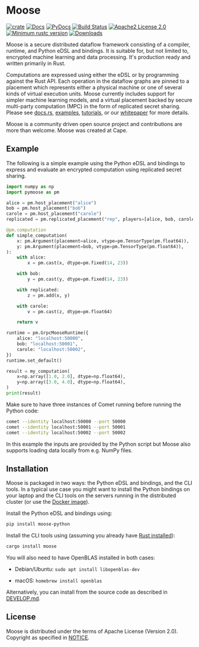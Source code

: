 # Moose

[![crate][crate-image]][crate-link]
[![Docs][docs-image]][docs-link]
[![PyDocs][pydocs-image]][pydocs-link]
[![Build Status][build-image]][build-link]
[![Apache2 License 2.0][license-image]][license-link]
[![Minimum rustc version][rustc-image]][rustc-link]
[![Downloads][downloads-image]][crate-link]

Moose is a secure distributed dataflow framework consisting of a compiler, runtime, and Python eDSL and bindings. It is suitable for, but not limited to, encrypted machine learning and data processing. It's production ready and written primarily in Rust.

Computations are expressed using either the eDSL or by programming against the Rust API. Each operation in the dataflow graphs are pinned to a placement which represents either a physical machine or one of several kinds of virtual execution units. Moose currently includes support for simpler machine learning models, and a virtual placement backed by secure multi-party computation (MPC) in the form of replicated secret sharing. Please see [docs.rs](https://docs.rs/moose/), [examples](https://github.com/tf-encrypted/moose/tree/main/pymoose/examples), [tutorials](https://github.com/tf-encrypted/moose/tree/main/tutorials), or our [whitepaper](https://github.com/tf-encrypted/moose-whitepaper) for more details.

Moose is a community driven open source project and contributions are more than welcome. Moose was created at Cape.

## Example

The following is a simple example using the Python eDSL and bindings to express and evaluate an encrypted computation using replicated secret sharing.

```python
import numpy as np
import pymoose as pm

alice = pm.host_placement("alice")
bob = pm.host_placement("bob")
carole = pm.host_placement("carole")
replicated = pm.replicated_placement("rep", players=[alice, bob, carole])

@pm.computation
def simple_computation(
    x: pm.Argument(placement=alice, vtype=pm.TensorType(pm.float64)),
    y: pm.Argument(placement=bob, vtype=pm.TensorType(pm.float64)),
):
    with alice:
        x = pm.cast(x, dtype=pm.fixed(14, 23))

    with bob:
        y = pm.cast(y, dtype=pm.fixed(14, 23))

    with replicated:
        z = pm.add(x, y)

    with carole:
        v = pm.cast(z, dtype=pm.float64)

    return v

runtime = pm.GrpcMooseRuntime({
    alice: "localhost:50000",
    bob: "localhost:50001",
    carole: "localhost:50002",
})
runtime.set_default()

result = my_computation(
    x=np.array([1.0, 2.0], dtype=np.float64),
    y=np.array([3.0, 4.0], dtype=np.float64),
)
print(result)
```

Make sure to have three instances of Comet running before running the Python code:

```sh
comet --identity localhost:50000 --port 50000
comet --identity localhost:50001 --port 50001
comet --identity localhost:50002 --port 50002
```

In this example the inputs are provided by the Python script but Moose also supports loading data locally from e.g. NumPy files.


## Installation

Moose is packaged in two ways: the Python eDSL and bindings, and the CLI tools. In a typical use case you might want to install the Python bindings on your laptop and the CLI tools on the servers running in the distributed cluster (or use the [Docker image](https://hub.docker.com/r/tfencrypted/moose)).

Install the Python eDSL and bindings using:

```sh
pip install moose-python
```

Install the CLI tools using (assuming you already have [Rust installed](https://www.rust-lang.org/learn/get-started)):

```sh
cargo install moose
```

You will also need to have OpenBLAS installed in both cases:

- Debian/Ubuntu: `sudo apt install libopenblas-dev`

- macOS: `homebrew install openblas`

Alternatively, you can install from the source code as described in [DEVELOP.md](https://github.com/tf-encrypted/moose/tree/main/DEVELOP.md).

## License

Moose is distributed under the terms of Apache License (Version 2.0). Copyright as specified in [NOTICE](https://github.com/tf-encrypted/moose/tree/main/NOTICE).


[//]: # (badges)


[crate-image]: https://img.shields.io/crates/v/moose.svg
[crate-link]: https://crates.io/crates/moose
[docs-image]: https://docs.rs/moose/badge.svg
[docs-link]: https://docs.rs/moose
[pydocs-image]: https://img.shields.io/readthedocs/pymoose?label=pydocs
[pydocs-link]: https://pymoose.readthedocs.io
[build-image]: https://github.com/tf-encrypted/moose/workflows/CI/badge.svg
[build-link]: https://github.com/tf-encrypted/moose/actions
[license-image]: https://img.shields.io/badge/license-Apache%20License%202.0-blue.svg?style=flat
[license-link]: https://www.apache.org/licenses/LICENSE-2.0
[rustc-image]: https://img.shields.io/badge/rustc-1.56+-blue.svg
[rustc-link]: https://github.com/tf-encrypted/moose#rust-version-requirements
[downloads-image]: https://img.shields.io/crates/d/moose.svg
